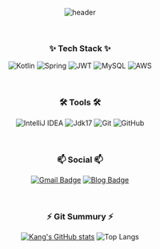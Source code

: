 <div align="center">
  
![header](https://capsule-render.vercel.app/api?type=rounded&color=timeGradient&text=Hello%20Stranger%20👋&animation=twinkling&fontSize=40&fontAlignY=50&fontAlign=50&height=180)

</div>

</br>
<h3 align="center"> ✨ Tech Stack ✨ </h3>
<div align="center">

![Kotlin](https://img.shields.io/badge/kotlin-%237F52FF.svg?style=for-the-badge&logo=kotlin&logoColor=white)
![Spring](https://img.shields.io/badge/spring-%236DB33F.svg?style=for-the-badge&logo=spring&logoColor=white)
![JWT](https://img.shields.io/badge/JWT-black?style=for-the-badge&logo=JSON%20web%20tokens)
![MySQL](https://img.shields.io/badge/mysql-4479A1.svg?style=for-the-badge&logo=mysql&logoColor=white)
![AWS](https://img.shields.io/badge/AWS-%23FF9900.svg?style=for-the-badge&logo=amazon-aws&logoColor=white)

</div>

</br>
<h3 align="center"> 🛠 Tools 🛠 </h3>
<div align="center">
  
![IntelliJ IDEA](https://img.shields.io/badge/IntelliJIDEA-000000.svg?style=for-the-badge&logo=intellij-idea&logoColor=white)
![Jdk17](https://img.shields.io/badge/jdk17-%23ED8B00.svg?style=for-the-badge&logo=openjdk&logoColor=white"/)
![Git](https://img.shields.io/badge/git-%23F05033.svg?style=for-the-badge&logo=git&logoColor=white)
![GitHub](https://img.shields.io/badge/github-%23121011.svg?style=for-the-badge&logo=github&logoColor=white)

</div>

</br>
<h3 align="center">📫 Social 📫</h3>
<div align="center">
  
[![Gmail Badge](https://img.shields.io/badge/Gmail-d14836?style=flat-square&logo=Gmail&logoColor=white&link=mailto:xodhks6740@gmail.com)](mailto:xodhks6740@gmail.com)
[![Blog Badge](http://img.shields.io/badge/-Blog-brightgreen?style=flat-square&logo=FF5722&link=https://blog.naver.com/kangbaekho10s)](https://blog.naver.com/kangbaekho10s)

</div>

</br>
<h3 align="center"> ⚡ Git Summury ⚡ </h3>
<div align="center">
  
[![Kang's GitHub stats](https://github-readme-stats.vercel.app/api?username=KangBaekho10&count_private=true&include_all_commits=true&show_icons=true&theme=cobalt)](https://github.com/KangBaekho10/github-readme-stats) 
![Top Langs](https://github-readme-stats.vercel.app/api/top-langs/?username=KangBaekho10&layout=compact)

</div>

<!--
**KangBaekho10/KangBaekho10** is a ✨ _special_ ✨ repository because its `README.md` (this file) appears on your GitHub profile.

Here are some ideas to get you started:

- 🔭 I’m currently working on ...
- 🌱 I’m currently learning ...
- 👯 I’m looking to collaborate on ...
- 🤔 I’m looking for help with ...
- 💬 Ask me about ...
- 📫 How to reach me: ...
- 😄 Pronouns: ...
- ⚡ Fun fact: ...
-->

